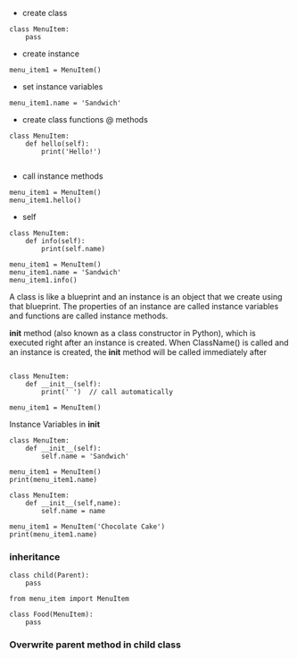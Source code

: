 
* create class

```
class MenuItem:
	pass
```

* create instance

```
menu_item1 = MenuItem()

```


* set instance variables

```
menu_item1.name = 'Sandwich'
```

* create class functions @ methods
```
class MenuItem:
	def hello(self):
		print('Hello!')


```

* call instance methods
```
menu_item1 = MenuItem()
menu_item1.hello() 
```

* self
```
class MenuItem:
	def info(self):
		print(self.name)

menu_item1 = MenuItem()
menu_item1.name = 'Sandwich'
menu_item1.info()
```

A class is like a blueprint and an instance is an object that we create using that blueprint. The properties of an instance are called instance variables and functions are called instance methods.

__init__ method (also known as a class constructor in Python), which is executed right after an instance is created. When ClassName() is called and an instance is created, the __init__ method will be called immediately after

```

class MenuItem:
	def __init__(self):
		print(' ')  // call automatically

menu_item1 = MenuItem()		
```

Instance Variables in __init__
```
class MenuItem:
	def __init__(self):
		self.name = 'Sandwich'

menu_item1 = MenuItem()
print(menu_item1.name)
```

```
class MenuItem:
	def __init__(self,name):
		self.name = name

menu_item1 = MenuItem('Chocolate Cake')		
print(menu_item1.name)

```

### inheritance

```
class child(Parent):
	pass

```

```
from menu_item import MenuItem

class Food(MenuItem):
	pass
```

### Overwrite parent method in child class